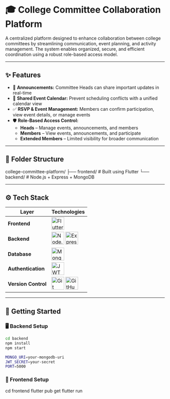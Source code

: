 # 🎓 College Committee Collaboration Platform

A centralized platform designed to enhance collaboration between college committees by streamlining communication, event planning, and activity management. The system enables organized, secure, and efficient coordination using a robust role-based access model.

---

## ✨ Features

- 📣 **Announcements:** Committee Heads can share important updates in real-time  
- 📅 **Shared Event Calendar:** Prevent scheduling conflicts with a unified calendar view  
- ✅ **RSVP & Event Management:** Members can confirm participation, view event details, or manage events  
- 🛡️ **Role-Based Access Control:** 
  - **Heads** – Manage events, announcements, and members  
  - **Members** – View events, announcements, and participate  
  - **Extended Members** – Limited visibility for broader communication  

---

## 📂 Folder Structure
college-committee-platform/
├── frontend/ # Built using Flutter
└── backend/ # Node.js + Express + MongoDB


---

## ⚙️ Tech Stack

| Layer              | Technologies                                                                                      |
|-------------------|---------------------------------------------------------------------------------------------------|
| **Frontend**       | <img src="https://cdn.jsdelivr.net/gh/devicons/devicon/icons/flutter/flutter-original.svg" width="40" height="40" alt="Flutter" /> |
| **Backend**        | <img src="https://cdn.jsdelivr.net/gh/devicons/devicon/icons/nodejs/nodejs-original.svg" width="40" height="40" alt="Node.js" /> <img src="https://cdn.jsdelivr.net/gh/devicons/devicon/icons/express/express-original.svg" width="40" height="40" alt="Express" /> |
| **Database**       | <img src="https://cdn.jsdelivr.net/gh/devicons/devicon/icons/mongodb/mongodb-original.svg" width="40" height="40" alt="MongoDB" /> |
| **Authentication** | <img src="https://img.icons8.com/color/48/000000/jwt.png" width="40" height="40" alt="JWT" /> |
| **Version Control**| <img src="https://cdn.jsdelivr.net/gh/devicons/devicon/icons/git/git-original.svg" width="40" height="40" alt="Git" /> <img src="https://cdn.jsdelivr.net/gh/devicons/devicon/icons/github/github-original.svg" width="40" height="40" alt="GitHub" /> |

---

## 🚀 Getting Started

### 🖥️ Backend Setup

```bash
cd backend
npm install
npm start

MONGO_URI=your-mongodb-uri
JWT_SECRET=your-secret
PORT=5000
```

### 📱 Frontend Setup

cd frontend
flutter pub get
flutter run
